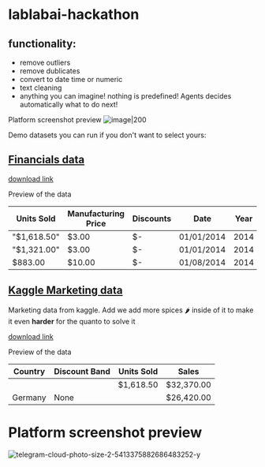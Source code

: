 # lablabai-hackathon

## functionality:
- remove outliers
- remove dublicates
- convert to date time or numeric
- text cleaning
- anything you can imagine! nothing is predefined! Agents decides automatically what to do next!

Platform screenshot preview
![image|200](https://github.com/podolskyDavid/lablabai-hackathon/assets/40468118/55aba206-dfa8-4e6f-b33f-5773929b38f3)


Demo datasets you can run if you don't want to select yours:


## [Financials data](https://github.com/podolskyDavid/lablabai-hackathon/blob/main/test_csv/Financials.csv)

[download link](https://github.com/podolskyDavid/lablabai-hackathon/raw/main/test_csv/Financials.csv)

Preview of the data

| Units Sold | Manufacturing Price | Discounts | Date | Year |
|------------|---------------------|-----------|------|------|
| "$1,618.50" | $3.00 | $- | 01/01/2014 | 2014 |
| "$1,321.00" | $3.00 | $- | 01/01/2014 | 2014 |
| $883.00 | $10.00 | $- | 01/08/2014 | 2014 |

## [Kaggle Marketing data](https://www.kaggle.com/datasets/jackdaoud/marketing-data)

Marketing data from kaggle. Add we add more spices 🌶️ inside of it to make it even **harder** for the quanto to solve it

[download link](https://github.com/podolskyDavid/lablabai-hackathon/raw/main/test_csv/marketing_campaign.csv)

Preview of the data

| Country  | Discount Band | Units Sold   | Sales         |
|----------|---------------|-------------|---------------|
|          |               | $1,618.50    | $32,370.00    |
| Germany  | None          |             | $26,420.00    |


# Platform screenshot preview

![telegram-cloud-photo-size-2-5413375882686483252-y](https://github.com/podolskyDavid/lablabai-hackathon/assets/40468118/6b12e429-2f9b-4a12-8a21-a52d8346c460)





